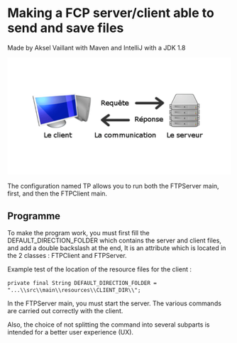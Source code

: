 # Making a FCP server/client able to send and save files
Made by Aksel Vaillant with Maven and IntelliJ with a JDK 1.8

![img.png](img.png)

The configuration named TP allows you to run both the FTPServer main, first, and then the FTPClient main.

## Programme
To make the program work, you must first fill the DEFAULT_DIRECTION_FOLDER 
which contains the server and client files, and add a double backslash at the end, 
It is an attribute which is located in the 2 classes : FTPClient and FTPServer.

Example test of the location of the resource files for the client :

    private final String DEFAULT_DIRECTION_FOLDER = "...\\src\\main\\resources\\CLIENT_DIR\\";

In the FTPServer main, you must start the server. 
The various commands are carried out correctly with the client.

Also, the choice of not splitting the command into several subparts is intended for a better user experience (UX). 

